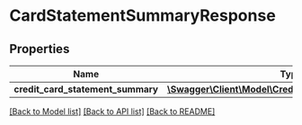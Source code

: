 # CardStatementSummaryResponse

## Properties
Name | Type | Description | Notes
------------ | ------------- | ------------- | -------------
**credit_card_statement_summary** | [**\Swagger\Client\Model\CreditCardStatementSummary[]**](CreditCardStatementSummary.md) |  | [optional] 

[[Back to Model list]](../../README.md#documentation-for-models) [[Back to API list]](../../README.md#documentation-for-api-endpoints) [[Back to README]](../../README.md)


